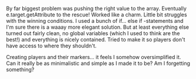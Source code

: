By far biggest problem was pushing the right value to the array. Eventually e.target.getAttribute to the rescue! Worked like a charm.
Little bit struggles with the winning conditions. I used a bunch of if... else if -statements and I'm sure there is a waaay more elegant solution.
But at least everything else turned out fairly clean, no global variables (which I used to think are the best!) and everything is nicely contained.
Tried to make it so players don't have access to where they shouldn't.

Creating players and their markers... it feels I somehow oversimplified it. Can it really be as minimalistic and simple as I made it to be? Am I forgetting something?
